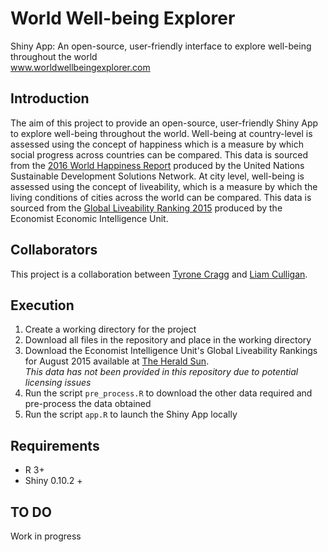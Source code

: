 # World Well-being Explorer
Shiny App: An open-source, user-friendly interface to explore well-being throughout the world <br>
www.worldwellbeingexplorer.com

## Introduction
The aim of this project to provide an open-source, user-friendly Shiny App to explore well-being throughout the world. Well-being at country-level is assessed using the concept
of happiness which is a measure by which social progress across countries can be compared. This data is sourced from the [2016 World Happiness Report](http://worldhappiness.report/)
produced by the United Nations Sustainable Development Solutions Network. At city level, well-being is assessed using the concept of liveability, which is a measure by which the 
living conditions of cities across the world can be compared. This data is sourced from the [Global Liveability Ranking 2015](http://www.eiu.com/liveability2015) produced by
the Economist Economic Intelligence Unit.

## Collaborators
This project is a collaboration between [Tyrone Cragg]() and [Liam Culligan](https://www.linkedin.com/in/liam-culligan-81156b11b?trk=hp-identity-name).

## Execution
1. Create a working directory for the project 
2. Download all files in the repository and place in the working directory
3. Download the Economist Intelligence Unit's Global Liveability Rankings for August 2015 available at [The Herald Sun](http://media.heraldsun.com.au/files/liveability.pdf). <br>
*This data has not been provided in this repository due to potential licensing issues*
4. Run the script `pre_process.R` to download the other data required and pre-process the data obtained
5. Run the script `app.R` to launch the Shiny App locally

## Requirements
* R 3+
* Shiny 0.10.2 +

## TO DO
Work in progress
